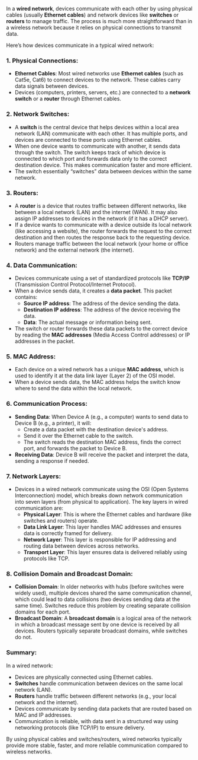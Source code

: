 In a **wired network**, devices communicate with each other by using physical cables (usually **Ethernet cables**) and network devices like **switches** or **routers** to manage traffic. The process is much more straightforward than in a wireless network because it relies on physical connections to transmit data.

Here’s how devices communicate in a typical wired network:

### 1. **Physical Connections**:
   - **Ethernet Cables**: Most wired networks use **Ethernet cables** (such as Cat5e, Cat6) to connect devices to the network. These cables carry data signals between devices.
   - Devices (computers, printers, servers, etc.) are connected to a **network switch** or a **router** through Ethernet cables.

### 2. **Network Switches**:
   - A **switch** is the central device that helps devices within a local area network (LAN) communicate with each other. It has multiple ports, and devices are connected to these ports using Ethernet cables.
   - When one device wants to communicate with another, it sends data through the switch. The switch keeps track of which device is connected to which port and forwards data only to the correct destination device. This makes communication faster and more efficient.
   - The switch essentially “switches” data between devices within the same network.

### 3. **Routers**:
   - A **router** is a device that routes traffic between different networks, like between a local network (LAN) and the internet (WAN). It may also assign IP addresses to devices in the network (if it has a DHCP server).
   - If a device wants to communicate with a device outside its local network (like accessing a website), the router forwards the request to the correct destination and then routes the response back to the requesting device.
   - Routers manage traffic between the local network (your home or office network) and the external network (the internet).

### 4. **Data Communication**:
   - Devices communicate using a set of standardized protocols like **TCP/IP** (Transmission Control Protocol/Internet Protocol).
   - When a device sends data, it creates a **data packet**. This packet contains:
     - **Source IP address**: The address of the device sending the data.
     - **Destination IP address**: The address of the device receiving the data.
     - **Data**: The actual message or information being sent.
   - The switch or router forwards these data packets to the correct device by reading the **MAC addresses** (Media Access Control addresses) or IP addresses in the packet.
   
### 5. **MAC Address**:
   - Each device on a wired network has a unique **MAC address**, which is used to identify it at the data link layer (Layer 2) of the OSI model. 
   - When a device sends data, the MAC address helps the switch know where to send the data within the local network.

### 6. **Communication Process**:
   - **Sending Data**: When Device A (e.g., a computer) wants to send data to Device B (e.g., a printer), it will:
     - Create a data packet with the destination device's address.
     - Send it over the Ethernet cable to the switch.
     - The switch reads the destination MAC address, finds the correct port, and forwards the packet to Device B.
   - **Receiving Data**: Device B will receive the packet and interpret the data, sending a response if needed.

### 7. **Network Layers**:
   - Devices in a wired network communicate using the OSI (Open Systems Interconnection) model, which breaks down network communication into seven layers (from physical to application). The key layers in wired communication are:
     - **Physical Layer**: This is where the Ethernet cables and hardware (like switches and routers) operate.
     - **Data Link Layer**: This layer handles MAC addresses and ensures data is correctly framed for delivery.
     - **Network Layer**: This layer is responsible for IP addressing and routing data between devices across networks.
     - **Transport Layer**: This layer ensures data is delivered reliably using protocols like TCP.

### 8. **Collision Domain and Broadcast Domain**:
   - **Collision Domain**: In older networks with hubs (before switches were widely used), multiple devices shared the same communication channel, which could lead to data collisions (two devices sending data at the same time). Switches reduce this problem by creating separate collision domains for each port.
   - **Broadcast Domain**: A **broadcast domain** is a logical area of the network in which a broadcast message sent by one device is received by all devices. Routers typically separate broadcast domains, while switches do not.

### Summary:
In a wired network:
- Devices are physically connected using Ethernet cables.
- **Switches** handle communication between devices on the same local network (LAN).
- **Routers** handle traffic between different networks (e.g., your local network and the internet).
- Devices communicate by sending data packets that are routed based on MAC and IP addresses.
- Communication is reliable, with data sent in a structured way using networking protocols (like TCP/IP) to ensure delivery.

By using physical cables and switches/routers, wired networks typically provide more stable, faster, and more reliable communication compared to wireless networks.